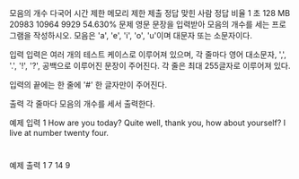 모음의 개수 다국어
시간 제한	메모리 제한	제출	정답	맞힌 사람	정답 비율
1 초	128 MB	20983	10964	9929	54.630%
문제
영문 문장을 입력받아 모음의 개수를 세는 프로그램을 작성하시오. 모음은 'a', 'e', 'i', 'o', 'u'이며 대문자 또는 소문자이다.

입력
입력은 여러 개의 테스트 케이스로 이루어져 있으며, 각 줄마다 영어 대소문자, ',', '.', '!', '?', 공백으로 이루어진 문장이 주어진다. 각 줄은 최대 255글자로 이루어져 있다.

입력의 끝에는 한 줄에 '#' 한 글자만이 주어진다.

출력
각 줄마다 모음의 개수를 세서 출력한다.

예제 입력 1 
How are you today?
Quite well, thank you, how about yourself?
I live at number twenty four.
#
예제 출력 1 
7
14
9